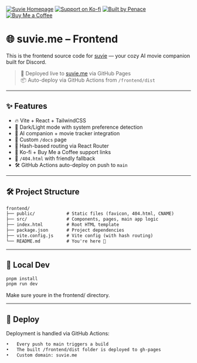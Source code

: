 [![Suvie Homepage](https://img.shields.io/badge/Visit-suvie.me-orange?style=for-the-badge)](https://suvie.me)
[![Support on Ko-fi](https://img.shields.io/badge/Support-Ko--fi-ff2d84?style=for-the-badge&logo=ko-fi&logoColor=white)](https://ko-fi.com/penace)
[![Built by Penace](https://img.shields.io/badge/Built%20by-Penace-4e5fff?style=for-the-badge)](https://penace.org)
[![Buy Me a Coffee](https://img.shields.io/badge/Buy%20Me%20a%20Coffee-FFDD00?style=for-the-badge&logo=buy-me-a-coffee&logoColor=black)](https://buymeacoffee.com/penace)

# 🌐 suvie.me – Frontend

This is the frontend source code for [suvie](https://suvie.me) — your cozy AI movie companion built for Discord.

> 🚀 Deployed live to [suvie.me](https://suvie.me) via GitHub Pages  
> 📦 Auto-deploy via GitHub Actions from `/frontend/dist`

---

## ✨ Features

- 🔥 Vite + React + TailwindCSS
- 🌙 Dark/Light mode with system preference detection
- 🍿 AI companion + movie tracker integration
- 📄 Custom `/docs` page
- 🧭 Hash-based routing via React Router
- 💖 Ko-fi + Buy Me a Coffee support links
- 📄 `/404.html` with friendly fallback
- 🛠 GitHub Actions auto-deploy on push to `main`

---

## 🛠 Project Structure

```txt
frontend/
├── public/            # Static files (favicon, 404.html, CNAME)
├── src/               # Components, pages, main app logic
├── index.html         # Root HTML template
├── package.json       # Project dependencies
├── vite.config.js     # Vite config (with hash routing)
└── README.md          # You're here 👋
```

---

## 🧪 Local Dev

```bash
pnpm install
pnpm run dev
```
Make sure youre in the frontend/ directory.

---

## 🚀 Deploy
Deployment is handled via GitHub Actions:
```txt
•	Every push to main triggers a build
•	The built /frontend/dist folder is deployed to gh-pages
•	Custom domain: suvie.me
```